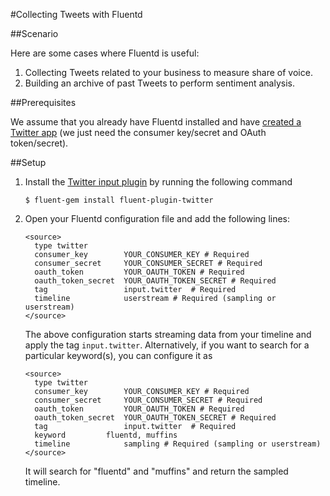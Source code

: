 #Collecting Tweets with Fluentd

##Scenario

Here are some cases where Fluentd is useful:

1. Collecting Tweets related to your business to measure share of voice.
2. Building an archive of past Tweets to perform sentiment analysis.

##Prerequisites

We assume that you already have Fluentd installed and have [created a Twitter app]() (we just need the consumer key/secret and OAuth token/secret).

##Setup

1. Install the [Twitter input plugin](https://github.com/y-ken/fluent-plugin-twitter) by running the following command

    ```
    $ fluent-gem install fluent-plugin-twitter
    ```

2. Open your Fluentd configuration file and add the following lines:

    ```
    <source>
      type twitter
      consumer_key        YOUR_CONSUMER_KEY # Required
      consumer_secret     YOUR_CONSUMER_SECRET # Required
      oauth_token         YOUR_OAUTH_TOKEN # Required
      oauth_token_secret  YOUR_OAUTH_TOKEN_SECRET # Required
      tag                 input.twitter  # Required
      timeline            userstream # Required (sampling or userstream)
    </source>
    ```

    The above configuration starts streaming data from your timeline and apply the tag `input.twitter`. Alternatively, if you want to search for a particular keyword(s), you can configure it as

    ```
    <source>
      type twitter
      consumer_key        YOUR_CONSUMER_KEY # Required
      consumer_secret     YOUR_CONSUMER_SECRET # Required
      oauth_token         YOUR_OAUTH_TOKEN # Required
      oauth_token_secret  YOUR_OAUTH_TOKEN_SECRET # Required
      tag                 input.twitter  # Required
      keyword         fluentd, muffins
      timeline            sampling # Required (sampling or userstream)
    </source>
    ```

    It will search for "fluentd" and "muffins" and return the sampled timeline.
